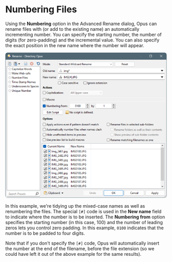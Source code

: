 # Numbering Files

Using the **Numbering** option in the Advanced Rename dialog, Opus can rename files with (or add to the existing name) an automatically incrementing number. You can specify the starting number, the number of digits (for zero-padding) and the incremental value. You can also specify the exact position in the new name where the number will appear.

![](/Manual/images/media/13/numbering_files.png)

In this example, we're tidying up the mixed-case names as well as renumbering the files. The special `[#]` code is used in the **New name** field to indicate where the number is to be inserted. The **Numbering from** option specifies the starting number (in this case, 100) and the number of leading zeros lets you control zero padding. In this example, `0100` indicates that the number is to be padded to four digits.

Note that if you don't specify the `[#]` code, Opus will automatically insert the number at the end of the filename, before the file extension (so we could have left it out of the above example for the same results).
